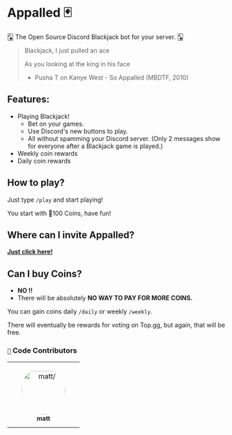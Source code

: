 # Appalled 🃏
🂡 The Open Source Discord Blackjack bot for your server. 🂡

> Blackjack, I just pulled an ace
> 
> As you looking at the king in his face
>
> - Pusha T on Kanye West - So Appalled (MBDTF, 2010)


## Features:
* Playing Blackjack!
  - Bet on your games.
  - Use Discord's new buttons to play.
  - All without spamming your Discord server. (Only 2 messages show for everyone after a Blackjack game is played.)
* Weekly coin rewards
* Daily coin rewards

## How to play?
Just type `/play` and start playing!

You start with 👛100 Coins, have fun!

## Where can I invite Appalled?
**[Just click here!](https://doob.link/AppalledInvite)**

## Can I buy Coins?
* **NO ‼**
* There will be absolutely **NO WAY TO PAY FOR MORE COINS.**

You can gain coins daily `/daily` or weekly `/weekly`.

There will eventually be rewards for voting on Top.gg, but again, that will be free.

### `🙌` Code Contributors

<table>
<tr>
    <td align="center" style="word-wrap: break-word; width: 150.0; height: 150.0">
        <a href=https://github.com/mmattbtw>
            <img src=https://avatars.githubusercontent.com/u/30363562?v=4 width="100;"  style="border-radius:50%;align-items:center;justify-content:center;overflow:hidden;padding-top:10px" alt=matt/>
            <br />
            <sub style="font-size:14px"><b>matt</b></sub>
        </a>
    </td>
</tr>
</table>
